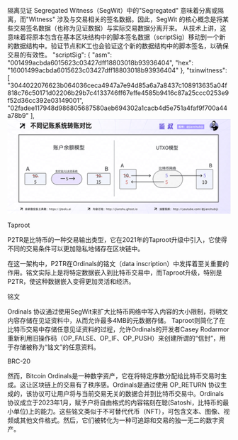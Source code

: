 隔离见证
Segregated Witness（SegWit）中的"Segregated" 意味着分离或隔离，而"Witness" 涉及与交易相关的签名数据。因此，SegWit 的核心概念是将某些交易签名数据（也称为见证数据）与实际交易数据分离开来。
从技术上讲，这意味着将原本包含在基本区块结构中的脚本签名数据（scriptSig）移动到一个新的数据结构中。验证节点和K工也会验证这个新的数据结构中的脚本签名，以确保交易的有效性。
"scriptSig": {
"asm": "001499acbda6015623c03427dff18803018b93936404",
"hex": "16001499acbda6015623c03427dff18803018b93936404"
},
"txinwitness": [
"3044022076623b064036ceca4947a7e94d85a6a7a8437c108913635a04f818c76c50171d02206b29b7c4133746ff67effe4585b9416c87a25ccc0253e9f52d36cc392e03149001",
"02fadee117948d986805687580aeb694302a1cacb4d5e751a4faf9f700a44a78b9"
],
![alt text](image.png)

Taproot

P2TR是比特币的一种交易输出类型，它在2021年的Taproot升级中引入，它使得不同的交易条件可以更加隐私地储存在区块链中。

在这一架构中，P2TR在Ordinals的铭文（data inscription）中发挥着至关重要的作用。铭文实际上是将特定数据嵌入到比特币交易中，而Taproot升级，特别是P2TR，使这种数据嵌入变得更加灵活和经济。

铭文

Ordinals 协议通过使用SegWit来扩大比特币网络中写入内容的大小限制，将明文内容存储在见证资料中，从而允许最多4MB的元数据存储。
Taproot则简化了在比特币交易中存储任意见证资料的过程，允许Ordinals的开发者Casey Rodarmor重新利用旧操作码（OP_FALSE、OP_IF、OP_PUSH）来创建所谓的“信封”，用于存储被称为“铭文”的任意资料。

BRC-20


然而，Bitcoin Ordinals是一种数字资产，它在将特定序数分配给比特币交易时生成。这让区块链上的交易有了秩序感。Ordinals是通过使用 OP_RETURN 协议生成的，该协议可让用户将与当前交易无关的数据合并到比特币交易中。Ordinals 协议成立于2023年1月，赋予户将自由格式的内容铭刻在聪(Satoshi，比特币的最小单位)上的能力。这些铭文类似于不可替代代币（NFT），可包含文本、图像、视频或其他文件格式。然后，它们被转化为一种可追踪和交易的独一无二的数字资产。